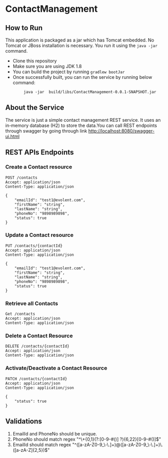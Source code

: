 # ContactManagement

## How to Run 

This application is packaged as a jar which has Tomcat embedded. No Tomcat or JBoss installation is necessary. You run it using the ```java -jar``` command.

* Clone this repository 
* Make sure you are using JDK 1.8
* You can build the project by running ```gradlew bootJar```
* Once successfully built, you can run the service by running below command:
```
        java -jar  build/libs/ContactManagement-0.0.1-SNAPSHOT.jar
```
        
## About the Service

The service is just a simple contact management REST service. It uses an in-memory database (H2) to store the data.You can call REST endpoints through swagger by going through link <http://localhost:8080/swagger-ui.html>

## REST APIs Endpoints
### Create a Contact resource
```
POST /contacts
Accept: application/json
Content-Type: application/json

{
    "emailId": "test1@evolent.com",
    "firstName": "string",
    "lastName": "string",
    "phoneNo": "9898989898",
    "status": true
}

```

### Update a Contact resource
```
PUT /contacts/{contactId}
Accept: application/json
Content-Type: application/json

{
    "emailId": "test1@evolent.com",
    "firstName": "string",
    "lastName": "string",
    "phoneNo": "9898989898",
    "status": true
}

```

### Retrieve all Contacts
```
Get /contacts
Accept: application/json
Content-Type: application/json

```

### Delete a Contact Resource
```
DELETE /contacts/{contactId}
Accept: application/json
Content-Type: application/json
```

### Activate/Deactivate a Contact Resource
```
PATCH /contacts/{contactId}
Accept: application/json
Content-Type: application/json

{
    "status": true
}
```

## Validations
1. EmailId and PhoneNo should be unique.
2. PhoneNo should match regex "^\\+{0,1}(?:[0-9-#()] ?){6,22}[0-9-#()]$"
3. EmailId should match regex "^([a-zA-Z0-9_\\-\\.]+)@([a-zA-Z0-9_\\-\\.]+)\\.([a-zA-Z]{2,5})$"
